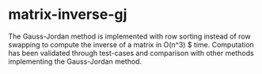 # matrix-inverse-gj
The Gauss-Jordan method is implemented with row sorting instead of row swapping to compute the inverse of a matrix in O(n^3) $ time. 
Computation has been validated through test-cases and comparison with other methods implementing the Gauss-Jordan method. 
